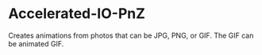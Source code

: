 # Accelerated-IO-PnZ
Creates animations from photos that can be JPG, PNG, or GIF. The GIF can be animated GIF.
